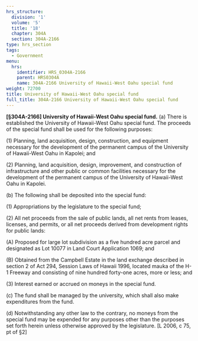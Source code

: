 ```yaml
---
hrs_structure:
  division: '1'
  volume: '5'
  title: '18'
  chapter: 304A
  section: 304A-2166
type: hrs_section
tags:
  - Government
menu:
  hrs:
    identifier: HRS_0304A-2166
    parent: HRS0304A
    name: 304A-2166 University of Hawaii-West Oahu special fund
weight: 72700
title: University of Hawaii-West Oahu special fund
full_title: 304A-2166 University of Hawaii-West Oahu special fund
---
```

**[§304A-2166] University of Hawaii-West Oahu special fund.** (a) There is established the University of Hawaii-West Oahu special fund. The proceeds of the special fund shall be used for the following purposes:

(1) Planning, land acquisition, design, construction, and equipment necessary for the development of the permanent campus of the University of Hawaii-West Oahu in Kapolei; and

(2) Planning, land acquisition, design, improvement, and construction of infrastructure and other public or common facilities necessary for the development of the permanent campus of the University of Hawaii-West Oahu in Kapolei.

(b) The following shall be deposited into the special fund:

(1) Appropriations by the legislature to the special fund;

(2) All net proceeds from the sale of public lands, all net rents from leases, licenses, and permits, or all net proceeds derived from development rights for public lands:

(A) Proposed for large lot subdivision as a five hundred acre parcel and designated as Lot 10077 in Land Court Application 1069; and

(B) Obtained from the Campbell Estate in the land exchange described in section 2 of Act 294, Session Laws of Hawaii 1996, located mauka of the H-1 Freeway and consisting of nine hundred forty-one acres, more or less; and

(3) Interest earned or accrued on moneys in the special fund.

(c) The fund shall be managed by the university, which shall also make expenditures from the fund.

(d) Notwithstanding any other law to the contrary, no moneys from the special fund may be expended for any purposes other than the purposes set forth herein unless otherwise approved by the legislature. [L 2006, c 75, pt of §2]